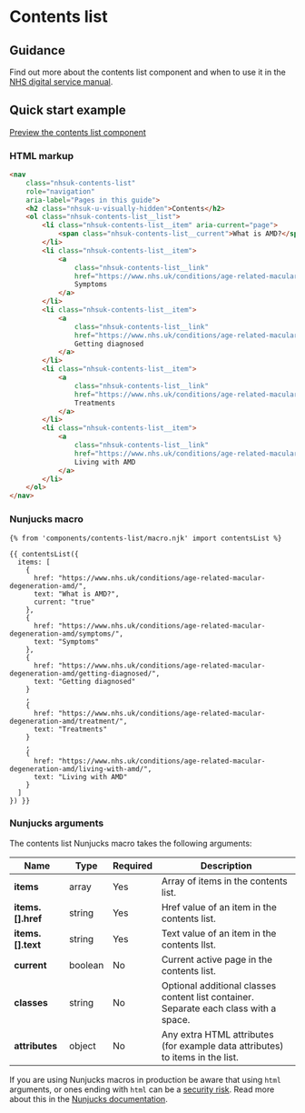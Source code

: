 # Contents list

## Guidance

Find out more about the contents list component and when to use it in the [NHS digital service manual](https://service-manual.nhs.uk/design-system/components/contents-list).

## Quick start example

[Preview the contents list component](https://nhsuk.github.io/nhsuk-frontend/components/contents-list/index.html)

### HTML markup

```html
<nav
	class="nhsuk-contents-list"
	role="navigation"
	aria-label="Pages in this guide">
	<h2 class="nhsuk-u-visually-hidden">Contents</h2>
	<ol class="nhsuk-contents-list__list">
		<li class="nhsuk-contents-list__item" aria-current="page">
			<span class="nhsuk-contents-list__current">What is AMD?</span>
		</li>
		<li class="nhsuk-contents-list__item">
			<a
				class="nhsuk-contents-list__link"
				href="https://www.nhs.uk/conditions/age-related-macular-degeneration-amd/symptoms/">
				Symptoms
			</a>
		</li>
		<li class="nhsuk-contents-list__item">
			<a
				class="nhsuk-contents-list__link"
				href="https://www.nhs.uk/conditions/age-related-macular-degeneration-amd/getting-diagnosed/">
				Getting diagnosed
			</a>
		</li>
		<li class="nhsuk-contents-list__item">
			<a
				class="nhsuk-contents-list__link"
				href="https://www.nhs.uk/conditions/age-related-macular-degeneration-amd/treatment/">
				Treatments
			</a>
		</li>
		<li class="nhsuk-contents-list__item">
			<a
				class="nhsuk-contents-list__link"
				href="https://www.nhs.uk/conditions/age-related-macular-degeneration-amd/living-with-amd/">
				Living with AMD
			</a>
		</li>
	</ol>
</nav>
```

### Nunjucks macro

```
{% from 'components/contents-list/macro.njk' import contentsList %}

{{ contentsList({
  items: [
    {
      href: "https://www.nhs.uk/conditions/age-related-macular-degeneration-amd/",
      text: "What is AMD?",
      current: "true"
    },
    {
      href: "https://www.nhs.uk/conditions/age-related-macular-degeneration-amd/symptoms/",
      text: "Symptoms"
    },
    {
      href: "https://www.nhs.uk/conditions/age-related-macular-degeneration-amd/getting-diagnosed/",
      text: "Getting diagnosed"
    }
    ,
    {
      href: "https://www.nhs.uk/conditions/age-related-macular-degeneration-amd/treatment/",
      text: "Treatments"
    }
    ,
    {
      href: "https://www.nhs.uk/conditions/age-related-macular-degeneration-amd/living-with-amd/",
      text: "Living with AMD"
    }
  ]
}) }}
```

### Nunjucks arguments

The contents list Nunjucks macro takes the following arguments:

| Name              | Type    | Required | Description                                                                           |
| ----------------- | ------- | -------- | ------------------------------------------------------------------------------------- |
| **items**         | array   | Yes      | Array of items in the contents list.                                                  |
| **items.[].href** | string  | Yes      | Href value of an item in the contents list.                                           |
| **items.[].text** | string  | Yes      | Text value of an item in the contents llst.                                           |
| **current**       | boolean | No       | Current active page in the contents list.                                             |
| **classes**       | string  | No       | Optional additional classes content list container. Separate each class with a space. |
| **attributes**    | object  | No       | Any extra HTML attributes (for example data attributes) to items in the list.         |

If you are using Nunjucks macros in production be aware that using `html` arguments, or ones ending with `html` can be a [security risk](https://developer.mozilla.org/en-US/docs/Glossary/Cross-site_scripting). Read more about this in the [Nunjucks documentation](https://mozilla.github.io/nunjucks/api.html#user-defined-templates-warning).
